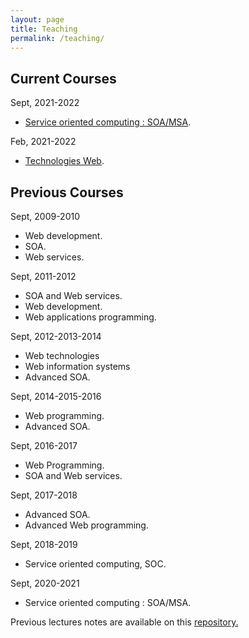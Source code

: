 ```yaml
---
layout: page
title: Teaching
permalink: /teaching/
---
```


## Current Courses

Sept, 2021-2022
- [Service oriented computing : SOA/MSA](https://neilabl.github.io/).
  
Feb, 2021-2022
- [Technologies Web](https://github.com/neilabenlakhal/neilabenlakhal.github.io/tree/master/2020-2021Lecture/web/).

## Previous Courses

Sept, 2009-2010

- Web development.
- SOA.
- Web services.

Sept, 2011-2012

- SOA and Web services.
- Web development.
- Web applications programming.

Sept, 2012-2013-2014

- Web technologies
- Web information systems
- Advanced SOA.

Sept, 2014-2015-2016

- Web programming.
- Advanced SOA.

Sept, 2016-2017

- Web Programming.
- SOA and Web services.

Sept, 2017-2018

- Advanced SOA.
- Advanced Web programming.
  
Sept, 2018-2019

- Service oriented computing, SOC.

Sept, 2020-2021

- Service oriented computing : SOA/MSA.


Previous lectures notes are available on this [repository.](https://github.com/neilabenlakhal/neilabenlakhal.github.io/tree/master/Old_Stuff/2018-2019Lecture/)
